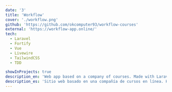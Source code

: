 ```yaml
---
date: '3'
title: 'Workflow'
cover: './workflow.png'
github: 'https://github.com/okcomputer93/workflow-courses'
external: 'https://workflow-app.online/'
tech:
  - Laravel
  - Fortify
  - Vue
  - Livewire
  - TailwindCSS
  - TDD

showInProjects: true
description_en: 'Web app based on a company of courses. Made with Laravel, Fortify, Vue, Livewire & TailwindCSS and deployed with Docker in Digital Ocean. The process of building for this app was done strictly with Test Driven Development on the back end. Some main features are: login, register, user dashboard, user settings, index of courses, reviews, role system'
description_es: 'Sitio web basado en una compañía de cursos en línea. Hecho con Laravel, Fortify, Vue, Livewire & TailwindCSS. El sitio está desplegado en un contenedor de docker en Digital Ocean. El proceso de desarrollo de esta app utilizó una metodología estricta de Desarrollo Guíado por Pruebas en el back end. Algunas de las características principales son: registro, panel de control y login de usuarios, índice de cursos, opiniones en cada curso, sistema de roles.'
---
```

